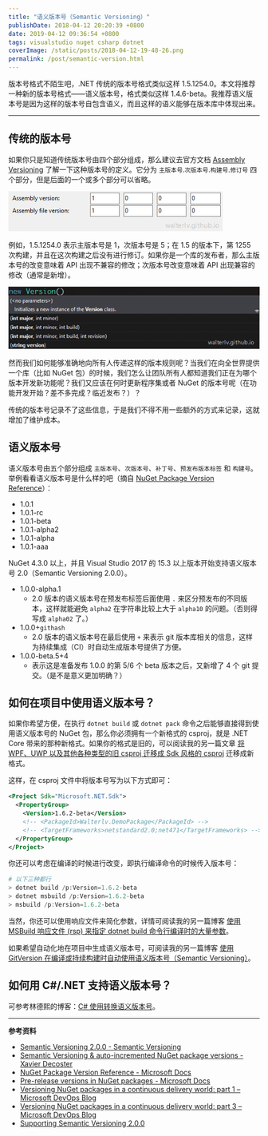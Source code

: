```yaml
---
title: "语义版本号（Semantic Versioning）"
publishDate: 2018-04-12 20:20:39 +0800
date: 2019-04-12 09:36:54 +0800
tags: visualstudio nuget csharp dotnet
coverImage: /static/posts/2018-04-12-19-48-26.png
permalink: /post/semantic-version.html
---
```


版本号格式不陌生吧，.NET 传统的版本号格式类似这样 1.5.1254.0。本文将推荐一种新的版本号格式——语义版本号，格式类似这样 1.4.6-beta。我推荐语义版本号是因为这样的版本号自包含语义，而且这样的语义能够在版本库中体现出来。

---

<div id="toc"></div>

## 传统的版本号

如果你只是知道传统版本号由四个部分组成，那么建议去官方文档 [Assembly Versioning](https://docs.microsoft.com/en-us/dotnet/framework/app-domains/assembly-versioning?wt.mc_id=MVP) 了解一下这种版本号的定义。它分为 `主版本号`.`次版本号`.`构建号`.`修订号` 四个部分，但是后面的一个或多个部分可以省略。

![AssemblyVersion](/static/posts/2018-04-12-19-48-26.png)

例如，1.5.1254.0 表示主版本号是 1，次版本号是 5；在 1.5 的版本下，第 1255 次构建，并且在这次构建之后没有进行修订。如果你是一个库的发布者，那么主版本号的改变意味着 API 出现不兼容的修改；次版本号改变意味着 API 出现兼容的修改（通常是新增）。

![new Version()](/static/posts/2018-04-12-19-48-01.png)

然而我们如何能够准确地向所有人传递这样的版本规则呢？当我们在向全世界提供一个库（比如 NuGet 包）的时候，我们怎么让团队所有人都知道我们正在为哪个版本开发新功能呢？我们又应该在何时更新程序集或者 NuGet 的版本号呢（在功能开发开始？差不多完成？临近发布？）？

传统的版本号记录不了这些信息，于是我们不得不用一些额外的方式来记录，这就增加了维护成本。

## 语义版本号

语义版本号由五个部分组成 `主版本号`、`次版本号`、`补丁号`、`预发布版本标签` 和 `构建号`。举例看看语义版本号是什么样的吧（摘自 [NuGet Package Version Reference](https://docs.microsoft.com/en-us/nuget/reference/package-versioning?wt.mc_id=MVP)）：

- 1.0.1
- 1.0.1-rc
- 1.0.1-beta
- 1.0.1-alpha2
- 1.0.1-alpha
- 1.0.1-aaa

NuGet 4.3.0 以上，并且 Visual Studio 2017 的 15.3 以上版本开始支持语义版本号 2.0（Semantic Versioning 2.0.0）。

- 1.0.0-alpha.1
    - 2.0 版本的语义版本号在预发布标签后面使用 `.` 来区分预发布的不同版本，这样就能避免 `alpha2` 在字符串比较上大于 `alpha10` 的问题。（否则得写成 `alpha02` 了。）
- 1.0.0+`githash`
    - 2.0 版本的语义版本号在最后使用 `+` 来表示 git 版本库相关的信息，这样为持续集成（CI）时自动生成版本号提供了方便。
- 1.0.0-beta.5+4
    - 表示这是准备发布 1.0.0 的第 5/6 个 beta 版本之后，又新增了 4 个 git 提交。（是不是意义更加明确？）

## 如何在项目中使用语义版本号？

如果你希望方便，在执行 `dotnet build` 或 `dotnet pack` 命令之后能够直接得到使用语义版本号的 NuGet 包，那么你必须拥有一个新格式的 csproj，就是 .NET Core 带来的那种新格式。如果你的格式是旧的，可以阅读我的另一篇文章 [将 WPF、UWP 以及其他各种类型的旧 csproj 迁移成 Sdk 风格的 csproj](/post/introduce-new-style-csproj-into-net-framework) 迁移成新格式。

这样，在 csproj 文件中将版本号写为以下方式即可：

```xml
<Project Sdk="Microsoft.NET.Sdk">
  <PropertyGroup>
    <Version>1.6.2-beta</Version>
    <!-- <PackageId>Walterlv.DemoPackage</PackageId> -->
    <!-- <TargetFrameworks>netstandard2.0;net471</TargetFrameworks> -->
  </PropertyGroup>
</Project>
```

你还可以考虑在编译的时候进行改变，即执行编译命令的时候传入版本号：

```powershell
# 以下三种都行
> dotnet build /p:Version=1.6.2-beta
> dotnet msbuild /p:Version=1.6.2-beta
> msbuild /p:Version=1.6.2-beta
```

当然，你还可以使用响应文件来简化参数，详情可阅读我的另一篇博客 [使用 MSBuild 响应文件 (rsp) 来指定 dotnet build 命令行编译时的大量参数](/post/msbuild-response-files)。

如果希望自动化地在项目中生成语义版本号，可阅读我的另一篇博客 [使用 GitVersion 在编译或持续构建时自动使用语义版本号（Semantic Versioning）](/post/automatically-semantic-versioning-using-git-version-task)。

## 如何用 C#/.NET 支持语义版本号？

可参考林德熙的博客：[C# 使用转换语义版本号](https://lindexi.github.io/lindexi/post/C-%E4%BD%BF%E7%94%A8%E8%BD%AC%E6%8D%A2%E8%AF%AD%E4%B9%89%E7%89%88%E6%9C%AC%E5%8F%B7.html)。

---

**参考资料**

- [Semantic Versioning 2.0.0 - Semantic Versioning](https://semver.org/)
- [Semantic Versioning & auto-incremented NuGet package versions - Xavier Decoster](https://www.xavierdecoster.com/post/2013/04/29/semantic-versioning-auto-incremented-nuget-package-versions.html)
- [NuGet Package Version Reference - Microsoft Docs](https://docs.microsoft.com/en-us/nuget/reference/package-versioning?wt.mc_id=MVP)
- [Pre-release versions in NuGet packages - Microsoft Docs](https://docs.microsoft.com/en-us/nuget/create-packages/prerelease-packages?wt.mc_id=MVP)
- [Versioning NuGet packages in a continuous delivery world: part 1 – Microsoft DevOps Blog](https://blogs.msdn.microsoft.com/devops/2016/05/03/versioning-nuget-packages-cd-1/)
- [Versioning NuGet packages in a continuous delivery world: part 3 – Microsoft DevOps Blog](https://blogs.msdn.microsoft.com/devops/2016/05/26/versioning-nuget-packages-cd-3/)
- [Supporting Semantic Versioning 2.0.0](https://blog.nuget.org/20140924/supporting-semver-2.0.0.html)


